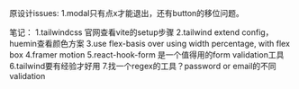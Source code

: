 原设计issues:
1.modal只有点x才能退出，还有button的移位问题。


笔记：
1.tailwindcss 官网查看vite的setup步骤
2.tailwind extend config， huemin查看颜色方案
3.use flex-basis over using width percentage, with flex box
4.framer motion
5.react-hook-form 是一个值得用的form validation工具
6.tailwind要有经验才好用
7.找一个regex的工具？password or email的不同validation
